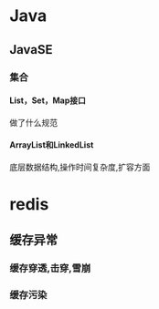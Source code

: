 
# Java
## JavaSE
### 集合

#### List，Set，Map接口
做了什么规范

#### ArrayList和LinkedList
底层数据结构,操作时间复杂度,扩容方面


# redis

## 缓存异常
### 缓存穿透,击穿,雪崩
### 缓存污染
